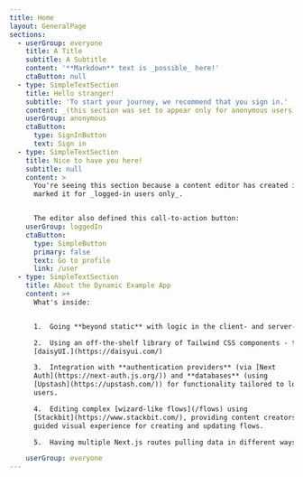```yaml
---
title: Home
layout: GeneralPage
sections:
  - userGroup: everyone
    title: A Title
    subtitle: A Subtitle
    content: '**Markdown** text is _possible_ here!'
    ctaButton: null
  - type: SimpleTextSection
    title: Hello stranger!
    subtitle: 'To start your journey, we recommend that you sign in.'
    content: _(this section was set to appear only for anonymous users)_
    userGroup: anonymous
    ctaButton:
      type: SignInButton
      text: Sign in
  - type: SimpleTextSection
    title: Nice to have you here!
    subtitle: null
    content: >
      You're seeing this section because a content editor has created it and
      marked it for _logged-in users only_. 


      The editor also defined this call-to-action button:
    userGroup: loggedIn
    ctaButton:
      type: SimpleButton
      primary: false
      text: Go to profile
      link: /user
  - type: SimpleTextSection
    title: About the Dynamic Example App
    content: >+
      What's inside:


      1.  Going **beyond static** with logic in the client- and server-side.

      2.  Using an off-the-shelf library of Tailwind CSS components - the nice
      [daisyUI.](https://daisyui.com/)

      3.  Integration with **authentication providers** (via [Next
      Auth](https://next-auth.js.org/)) and **databases** (using
      [Upstash](https://upstash.com/)) for functionality tailored to logged-in
      users.

      4.  Editing complex [wizard-like flows](/flows) using
      [Stackbit](https://www.stackbit.com/), providing content creators with a
      guided visual experience for creating and updating flows.

      5.  Having multiple Next.js routes pulling data in different ways.

    userGroup: everyone
---
```

